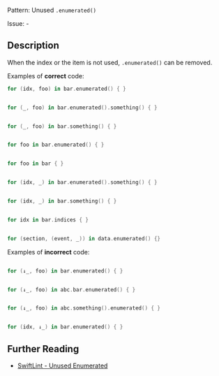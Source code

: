 Pattern: Unused `.enumerated()`

Issue: -

## Description

When the index or the item is not used, `.enumerated()` can be removed.

Examples of **correct** code:
```swift
for (idx, foo) in bar.enumerated() { }


for (_, foo) in bar.enumerated().something() { }


for (_, foo) in bar.something() { }


for foo in bar.enumerated() { }


for foo in bar { }


for (idx, _) in bar.enumerated().something() { }


for (idx, _) in bar.something() { }


for idx in bar.indices { }


for (section, (event, _)) in data.enumerated() {}

```
Examples of **incorrect** code:
```swift

for (↓_, foo) in bar.enumerated() { }


for (↓_, foo) in abc.bar.enumerated() { }


for (↓_, foo) in abc.something().enumerated() { }


for (idx, ↓_) in bar.enumerated() { }

```

## Further Reading

* [SwiftLint - Unused Enumerated](https://github.com/realm/SwiftLint/blob/master/Rules.md#unused-enumerated)